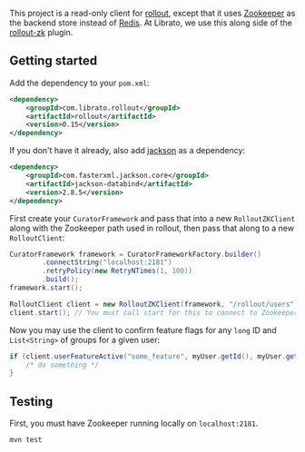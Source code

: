 This project is a read-only client for [rollout](https://github.com/FetLife/rollout/), except that it uses
[Zookeeper](http://zookeeper.apache.org/) as the backend store instead of [Redis](http://redis.io/). At Librato, we
use this along side of the [rollout-zk](https://github.com/papertrail/rollout-zk) plugin.

## Getting started

Add the dependency to your `pom.xml`:

```xml
<dependency>
    <groupId>com.librato.rollout</groupId>
    <artifactId>rollout</artifactId>
    <version>0.15</version>
</dependency>
```

If you don't have it already, also add [jackson](https://github.com/FasterXML/jackson)
as a dependency:

```xml
<dependency>
    <groupId>com.fasterxml.jackson.core</groupId>
    <artifactId>jackson-databind</artifactId>
    <version>2.8.5</version>
</dependency>
```

First create your `CuratorFramework` and pass that into a new `RolloutZKClient` along with the Zookeeper path used in
rollout, then pass that along to a new `RolloutClient`:

```java
CuratorFramework framework = CuratorFrameworkFactory.builder()
        .connectString("localhost:2181")
        .retryPolicy(new RetryNTimes(1, 100))
        .build();
framework.start();

RolloutClient client = new RolloutZKClient(framework, "/rollout/users");
client.start(); // You must call start for this to connect to Zookeeper and set watches
```

Now you may use the client to confirm feature flags for any `long` ID and `List<String>` of groups for a given user:

```java
if (client.userFeatureActive("some_feature", myUser.getId(), myUser.getGroups()) {
    /* do something */
}
```

## Testing

First, you must have Zookeeper running locally on `localhost:2181`.

    mvn test

